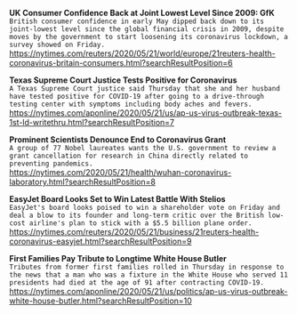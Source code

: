 **UK Consumer Confidence Back at Joint Lowest Level Since 2009: GfK**\
`British consumer confidence in early May dipped back down to its joint-lowest level since the global financial crisis in 2009, despite moves by the government to start loosening its coronavirus lockdown, a survey showed on Friday.`\
https://nytimes.com/reuters/2020/05/21/world/europe/21reuters-health-coronavirus-britain-consumers.html?searchResultPosition=6

**Texas Supreme Court Justice Tests Positive for Coronavirus**\
`A Texas Supreme Court justice said Thursday that she and her husband have tested positive for COVID-19 after going to a drive-through testing center with symptoms including body aches and fevers.`\
https://nytimes.com/aponline/2020/05/21/us/ap-us-virus-outbreak-texas-1st-ld-writethru.html?searchResultPosition=7

**Prominent Scientists Denounce End to Coronavirus Grant**\
`A group of 77 Nobel laureates wants the U.S. government to review a grant cancellation for research in China directly related to preventing pandemics.`\
https://nytimes.com/2020/05/21/health/wuhan-coronavirus-laboratory.html?searchResultPosition=8

**EasyJet Board Looks Set to Win Latest Battle With Stelios**\
`EasyJet's board looks poised to win a shareholder vote on Friday and deal a blow to its founder and long-term critic over the British low-cost airline's plan to stick with a $5.5 billion plane order. `\
https://nytimes.com/reuters/2020/05/21/business/21reuters-health-coronavirus-easyjet.html?searchResultPosition=9

**First Families Pay Tribute to Longtime White House Butler**\
`Tributes from former first families rolled in Thursday in response to the news that a man who was a fixture in the White House who served 11 presidents had died at the age of 91 after contracting COVID-19. `\
https://nytimes.com/aponline/2020/05/21/us/politics/ap-us-virus-outbreak-white-house-butler.html?searchResultPosition=10

